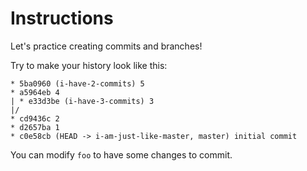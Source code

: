 # Instructions

Let's practice creating commits and branches!

Try to make your history look like this:

```
* 5ba0960 (i-have-2-commits) 5
* a5964eb 4
| * e33d3be (i-have-3-commits) 3
|/
* cd9436c 2
* d2657ba 1
* c0e58cb (HEAD -> i-am-just-like-master, master) initial commit
```

You can modify `foo` to have some changes to commit.
